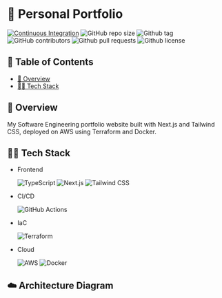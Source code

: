# 💼 Personal Portfolio

[![Continuous Integration](https://github.com/Axeloooo/Personal-Portfolio/actions/workflows/ci.yml/badge.svg)](https://github.com/Axeloooo/Personal-Portfolio/actions/workflows/ci.yml)
![GitHub repo size](https://img.shields.io/github/repo-size/Axeloooo/Personal-Portfolio?logo=github&color=blue)
![Github tag](https://img.shields.io/github/v/tag/Axeloooo/Personal-Portfolio?logo=github&color=red)
![GitHub contributors](https://img.shields.io/github/contributors/Axeloooo/Personal-Portfolio?logo=github&color=yellow)
![Github pull requests](https://img.shields.io/github/issues-pr/Axeloooo/Personal-Portfolio?logo=github)
![Github license](https://img.shields.io/github/license/Axeloooo/Personal-Portfolio?logo=github&color=orange)

## 📖 Table of Contents

- [🔎 Overview](#-overview)
- [👨‍💻 Tech Stack](#-tech-stack)

## 🔎 Overview

My Software Engineering portfolio website built with Next.js and Tailwind CSS, deployed on AWS using Terraform and Docker.

## 👨‍💻 Tech Stack

- Frontend

  ![TypeScript](https://img.shields.io/badge/TypeScript-3178C6.svg?style=for-the-badge&logo=TypeScript&logoColor=white)
  ![Next.js](https://img.shields.io/badge/Next.js-000000.svg?style=for-the-badge&logo=Next.js&logoColor=white)
  ![Tailwind CSS](https://img.shields.io/badge/Tailwind%20CSS-38B2AC.svg?style=for-the-badge&logo=Tailwind%20CSS&logoColor=white)

- CI/CD

  ![GitHub Actions](https://img.shields.io/badge/GitHub%20Actions-2088FF.svg?style=for-the-badge&logo=GitHub%20Actions&logoColor=white)

- IaC

  ![Terraform](https://img.shields.io/badge/Terraform-623CE4.svg?style=for-the-badge&logo=Terraform&logoColor=white)

- Cloud

  ![AWS](https://img.shields.io/badge/Amazon%20AWS-FF9900.svg?style=for-the-badge&logo=Amazon-AWS&logoColor=white)
  ![Docker](https://img.shields.io/badge/Docker-2496ED.svg?style=for-the-badge&logo=Docker&logoColor=white)

## ☁️ Architecture Diagram
